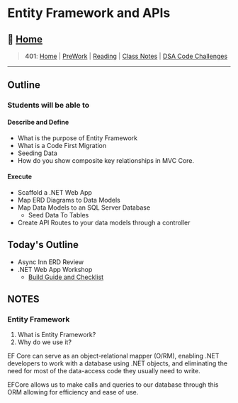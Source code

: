 # Entity Framework and APIs

## 🏡 [**Home**](https://mistidinzy.github.io/ReadingNotes/)

> **401**: [Home](https://mistidinzy.github.io/ReadingNotes/401home.html)
|
[PreWork](https://mistidinzy.github.io/ReadingNotes/401/preworkRM.html)
|
[Reading](https://mistidinzy.github.io/ReadingNotes/401/ReadingRM.html)
|
[Class Notes](https://mistidinzy.github.io/ReadingNotes/401/ClassRM.html)
|
[DSA Code Challenges](https://mistidinzy.github.io/data-structures-and-algorithms/)

_____

## Outline

### Students will be able to

#### Describe and Define

- What is the purpose of Entity Framework
- What is a Code First Migration
- Seeding Data
- How do you show composite key relationships in MVC Core.

#### Execute

- Scaffold a .NET Web App
- Map ERD Diagrams to Data Models
- Map Data Models to an SQL Server Database
  - Seed Data To Tables
- Create API Routes to your data models through a controller

## Today's Outline

- Async Inn ERD Review
- .NET Web App Workshop
  - [Build Guide and Checklist](./resources/ef-web-app.md)

## NOTES

### Entity Framework

1. What is Entity Framework?
1. Why do we use it?

EF Core can serve as an object-relational mapper (O/RM), enabling .NET developers to work with a database using .NET objects, and eliminating the need for most of the data-access code they usually need to write.

EFCore allows us to make calls and queries to our database through this ORM allowing for efficiency and ease of use.